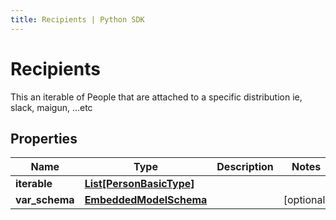 ```yaml
---
title: Recipients | Python SDK
---
```


# Recipients

This an iterable of People that are attached to a specific distribution ie, slack, maigun, ...etc

## Properties

Name | Type | Description | Notes
------------ | ------------- | ------------- | -------------
**iterable** | [**List[PersonBasicType]**](PersonBasicType) |  | 
**var_schema** | [**EmbeddedModelSchema**](EmbeddedModelSchema) |  | [optional] 


